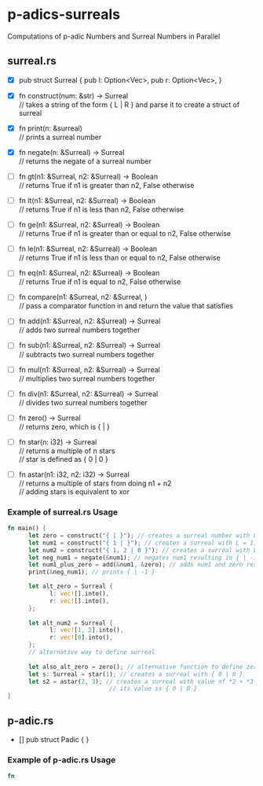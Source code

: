 # p-adics-surreals
Computations of p-adic Numbers and Surreal Numbers in Parallel

## surreal.rs
- [x] pub struct Surreal { pub l: Option<Vec<i32>>, pub r: Option<Vec<i32>>, }  

- [x] fn construct(num: &str) -> Surreal  
      // takes a string of the form { L | R } and parse it to create a struct of surreal

- [x] fn print(n: &surreal)  
      // prints a surreal number

- [x] fn negate(n: &Surreal) -> Surreal  
      // returns the negate of a surreal number

- [ ] fn gt(n1: &Surreal, n2: &Surreal) -> Boolean  
      // returns True if n1 is greater than n2, False otherwise

- [ ] fn lt(n1: &Surreal, n2: &Surreal) -> Boolean  
      // returns True if n1 is less than n2, False otherwise

- [ ] fn ge(n1: &Surreal, n2: &Surreal) -> Boolean  
      // returns True if n1 is greater than or equal to n2, False otherwise

- [ ] fn le(n1: &Surreal, n2: &Surreal) -> Boolean  
      // returns True if n1 is less than or equal to n2, False otherwise

- [ ] fn eq(n1: &Surreal, n2: &Surreal) -> Boolean  
      // returns True if n1 is equal to n2, False otherwise

- [ ] fn compare(n1: &Surreal, n2: &Surreal, )  
      // pass a comparator function in and return the value that satisfies

- [ ] fn add(n1: &Surreal, n2: &Surreal) -> Surreal  
      // adds two surreal numbers together

- [ ] fn sub(n1: &Surreal, n2: &Surreal) -> Surreal  
      // subtracts two surreal numbers together

- [ ] fn mul(n1: &Surreal, n2: &Surreal) -> Surreal  
      // multiplies two surreal numbers together

- [ ] fn div(n1: &Surreal, n2: &Surreal) -> Surreal  
      // divides two surreal numbers together

- [ ] fn zero() -> Surreal  
      // returns zero, which is { | }

- [ ] fn star(n: i32) -> Surreal  
      // returns a multiple of n stars  
      // star is defined as { 0 | 0 }

- [ ] fn astar(n1: i32, n2: i32) -> Surreal  
      // returns a multiple of stars from doing n1 + n2  
      // adding stars is equivalent to xor

### Example of surreal.rs Usage
```rust
fn main() {
      let zero = construct("{ | }"); // creates a surreal number with L = NONE, R = NONE (value = 0)
      let num1 = construct("{ 1 | }"); // creates a surreal with L = 1, R = NONE (value = 2)
      let num2 = construct("{ 1, 2 | 0 }"); // creates a surreal with L = 1 and 2, and R = 0
      let neg_num1 = negate(&num1); // negates num1 resulting in { | -1 }
      let num1_plus_zero = add(&num1, &zero); // adds num1 and zero resulting in { 1 | }
      print(&neg_num1); // prints { | -1 }

      let alt_zero = Surreal {
            l: vec![].into(),
            r: vec![].into(),
      }; 
      
      let alt_num2 = Surreal {
            l: vec![1, 2].into(),
            r: vec![0].into(),
      };
      // alternative way to define surreal
      
      let also_alt_zero = zero(); // alternative function to define zero
      let s: Surreal = star(1); // creates a surreal with { 0 | 0 } 
      let s2 = astar(2, 3); // creates a surreal with value of *2 + *3 = *1
                             // its value is { 0 | 0 }
}
```

## p-adic.rs
- [] pub struct Padic { }

### Example of p-adic.rs Usage
```rust
fn 
```
